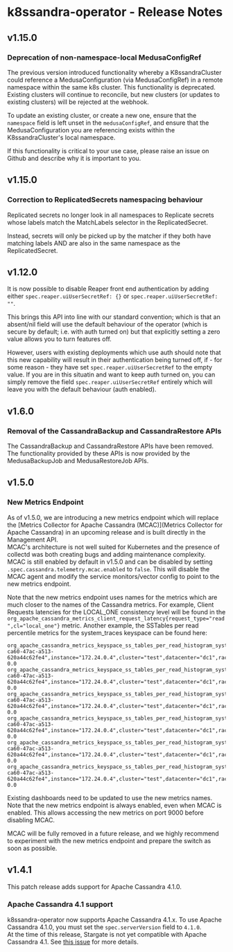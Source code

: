 # k8ssandra-operator - Release Notes

## v1.15.0

### Deprecation of non-namespace-local MedusaConfigRef

The previous version introduced functionality whereby a K8ssandraCluster could reference a MedusaConfiguration (via MedusaConfigRef) in a remote namespace within the same k8s cluster. This functionality is deprecated. Existing clusters will continue to reconcile, but new clusters (or updates to existing clusters) will be rejected at the webhook.

To update an existing cluster, or create a new one, ensure that the `namespace` field is left unset in the `medusaConfigRef`, and ensure that the MedusaConfiguration you are referencing exists within the K8ssandraCluster's local namespace. 

If this functionality is critical to your use case, please raise an issue on Github and describe why it is important to you.

## v1.15.0

### Correction to ReplicatedSecrets namespacing behaviour

Replicated secrets no longer look in all namespaces to Replicate secrets whose labels match the MatchLabels selector in the ReplicatedSecret.

Instead, secrets will only be picked up by the matcher if they both have matching labels AND are also in the same namespace as the ReplicatedSecret.

## v1.12.0

It is now possible to disable Reaper front end authentication by adding either `spec.reaper.uiUserSecretRef: {}` or `spec.reaper.uiUserSecretRef: ""`. 

This brings this API into line with our standard convention; which is that an absent/nil field will use the default behaviour of the operator (which is secure by default; i.e. with auth turned on) but that explicitly setting a zero value allows you to turn features off.

However, users with existing deployments which use auth should note that this new capability will result in their authentication being turned off, if - for some reason - they have set `spec.reaper.uiUserSecretRef` to the empty value. If you are in this situatin and want to keep auth turned on, you can simply remove the field `spec.reaper.uiUserSecretRef` entirely which will leave you with the default behaviour (auth enabled).

## v1.6.0

### Removal of the CassandraBackup and CassandraRestore APIs

The CassandraBackup and CassandraRestore APIs have been removed. The functionality provided by these APIs is now provided by the MedusaBackupJob and MedusaRestoreJob APIs.

## v1.5.0


### New Metrics Endpoint

As of v1.5.0, we are introducing a new metrics endpoint which will replace the [Metrics Collector for Apache Cassandra (MCAC)](Metrics Collector for Apache Cassandra) in an upcoming release and is built directly in the Management API.  
MCAC's architecture is not well suited for Kubernetes and the presence of collectd was both creating bugs and adding maintenance complexity.  
MCAC is still enabled by default in v1.5.0 and can be disabled by setting `.spec.cassandra.telemetry.mcac.enabled` to `false`. This will disable the MCAC agent and modify the service monitors/vector config to point to the new metrics endpoint.  

Note that the new metrics endpoint uses names for the metrics which are much closer to the names of the Cassandra metrics. For example, Client Requests latencies for the LOCAL_ONE consistency level will be found in the `org_apache_cassandra_metrics_client_request_latency{request_type="read",cl="local_one"}` metric.
Another example, the SSTables per read percentile metrics for the system_traces keyspace can be found here:

```
org_apache_cassandra_metrics_keyspace_ss_tables_per_read_histogram_system_traces{host="0782cc86-ca60-47ac-a513-620a44c62fe4",instance="172.24.0.4",cluster="test",datacenter="dc1",rack="default",quantile="0.5",} 0.0
org_apache_cassandra_metrics_keyspace_ss_tables_per_read_histogram_system_traces{host="0782cc86-ca60-47ac-a513-620a44c62fe4",instance="172.24.0.4",cluster="test",datacenter="dc1",rack="default",quantile="0.75",} 0.0
org_apache_cassandra_metrics_keyspace_ss_tables_per_read_histogram_system_traces{host="0782cc86-ca60-47ac-a513-620a44c62fe4",instance="172.24.0.4",cluster="test",datacenter="dc1",rack="default",quantile="0.95",} 0.0
org_apache_cassandra_metrics_keyspace_ss_tables_per_read_histogram_system_traces{host="0782cc86-ca60-47ac-a513-620a44c62fe4",instance="172.24.0.4",cluster="test",datacenter="dc1",rack="default",quantile="0.98",} 0.0
org_apache_cassandra_metrics_keyspace_ss_tables_per_read_histogram_system_traces{host="0782cc86-ca60-47ac-a513-620a44c62fe4",instance="172.24.0.4",cluster="test",datacenter="dc1",rack="default",quantile="0.99",} 0.0
org_apache_cassandra_metrics_keyspace_ss_tables_per_read_histogram_system_traces{host="0782cc86-ca60-47ac-a513-620a44c62fe4",instance="172.24.0.4",cluster="test",datacenter="dc1",rack="default",quantile="0.999",} 0.0
```

Existing dashboards need to be updated to use the new metrics names. Note that the new metrics endpoint is always enabled, even when MCAC is enabled. This allows accessing the new metrics on port 9000 before disabling MCAC.

MCAC will be fully removed in a future release, and we highly recommend to experiment with the new metrics endpoint and prepare the switch as soon as possible.

## v1.4.1

This patch release adds support for Apache Cassandra 4.1.0.

### Apache Cassandra 4.1 support

k8ssandra-operator now supports Apache Cassandra 4.1.x. To use Apache Cassandra 4.1.0, you must set the `spec.serverVersion` field to `4.1.0`.  
At the time of this release, Stargate is not yet compatible with Apache Cassandra 4.1. See [this issue](https://github.com/stargate/stargate/issues/2311) for more details.